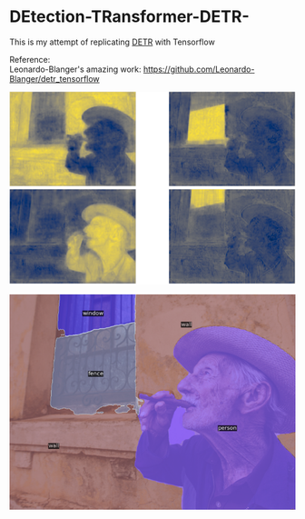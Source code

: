 # DEtection-TRansformer-DETR-

This is my attempt of replicating [DETR](https://github.com/facebookresearch/detr) with Tensorflow

Reference: \
Leonardo-Blanger's amazing work:
https://github.com/Leonardo-Blanger/detr_tensorflow

![Partitioning](https://github.com/kwdaisuke/DEtection-TRansformer-DETR-/blob/main/Images/Partitioning.png)



![Segmentation](https://github.com/kwdaisuke/DEtection-TRansformer-DETR-/blob/main/Images/Segmentation.png)
